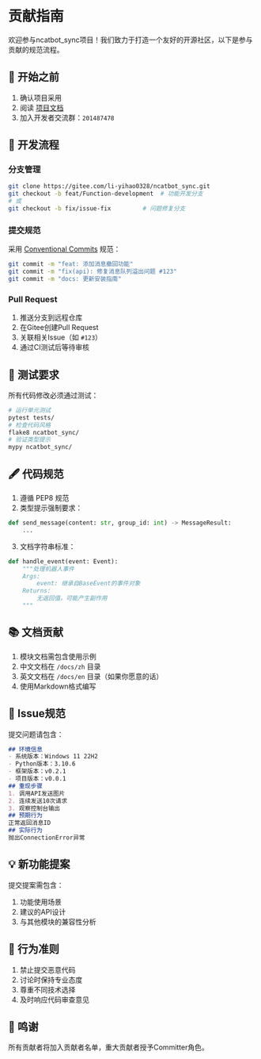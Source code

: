 # 贡献指南
欢迎参与ncatbot_sync项目！我们致力于打造一个友好的开源社区，以下是参与贡献的规范流程。
## 📌 开始之前
1. 确认项目采用 
2. 阅读 [项目文档](README.md)
3. 加入开发者交流群：`201487478`
## 🌱 开发流程
### 分支管理
```bash
git clone https://gitee.com/li-yihao0328/ncatbot_sync.git
git checkout -b feat/Function-development  # 功能开发分支
# 或
git checkout -b fix/issue-fix         # 问题修复分支
```
### 提交规范
采用 [Conventional Commits](https://www.conventionalcommits.org/) 规范：
```bash
git commit -m "feat: 添加消息撤回功能"
git commit -m "fix(api): 修复消息队列溢出问题 #123"
git commit -m "docs: 更新安装指南"
```
### Pull Request
1. 推送分支到远程仓库
2. 在Gitee创建Pull Request
3. 关联相关Issue（如 `#123`）
4. 通过CI测试后等待审核
## 🧪 测试要求
所有代码修改必须通过测试：
```bash
# 运行单元测试
pytest tests/
# 检查代码风格
flake8 ncatbot_sync/
# 验证类型提示
mypy ncatbot_sync/
```
## 🖋 代码规范
1. 遵循 PEP8 规范
2. 类型提示强制要求：
```python
def send_message(content: str, group_id: int) -> MessageResult:
    ...
```
3. 文档字符串标准：
```python
def handle_event(event: Event):
    """处理机器人事件
    Args:
        event: 继承自BaseEvent的事件对象
    Returns:
        无返回值，可能产生副作用
    """
```
## 📚 文档贡献
1. 模块文档需包含使用示例
2. 中文文档在 `/docs/zh` 目录
3. 英文文档在 `/docs/en` 目录（如果你愿意的话）
4. 使用Markdown格式编写
## 🐛 Issue规范
提交问题请包含：
```markdown
## 环境信息
- 系统版本：Windows 11 22H2
- Python版本：3.10.6
- 框架版本：v0.2.1
- 项目版本：v0.0.1
## 重现步骤
1. 调用API发送图片
2. 连续发送10次请求
3. 观察控制台输出
## 预期行为
正常返回消息ID
## 实际行为
抛出ConnectionError异常
```
## 💡 新功能提案
提交提案需包含：
1. 功能使用场景
2. 建议的API设计
3. 与其他模块的兼容性分析
## 🚫 行为准则
1. 禁止提交恶意代码
2. 讨论时保持专业态度
3. 尊重不同技术选择
4. 及时响应代码审查意见
## 🙌 鸣谢
所有贡献者将加入贡献者名单，重大贡献者授予Committer角色。
